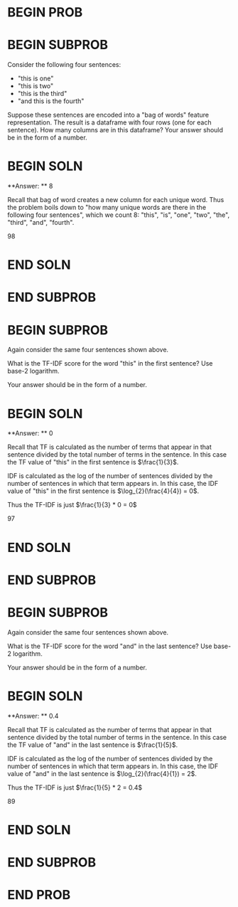 # BEGIN PROB

# BEGIN SUBPROB
Consider the following four sentences:

 - "this is one"
 - "this is two"
 - "this is the third"
 - "and this is the fourth"

Suppose these sentences are encoded into a "bag of words" feature representation. The result is a dataframe with four rows (one for each sentence). How many columns are in this dataframe? Your answer should be in the form of a number.

# BEGIN SOLN
**Answer: ** 8

Recall that bag of word creates a new column for each unique word. Thus the problem boils down to "how many unique words are there in the following four sentences", which we count 8: "this", "is", "one", "two", "the", "third", "and", "fourth".

<average>98</average>

# END SOLN

# END SUBPROB

# BEGIN SUBPROB
Again consider the same four sentences shown above.

What is the TF-IDF score for the word "this" in the first sentence? Use base-2 logarithm.

Your answer should be in the form of a number.

# BEGIN SOLN
**Answer: ** 0

Recall that TF is calculated as the number of terms that appear in that sentence divided by the total number of terms in the sentence. In this case the TF value of "this" in the first sentence is $\frac{1}{3}$.

IDF is calculated as the log of the number of sentences divided by the number of sentences in which that term appears in. In this case, the IDF value of "this" in the first sentence is $\log_{2}(\frac{4}{4}) = 0$.

Thus the TF-IDF is just $\frac{1}{3} * 0 = 0$

<average>97</average>

# END SOLN

# END SUBPROB

# BEGIN SUBPROB

Again consider the same four sentences shown above.

What is the TF-IDF score for the word "and" in the last sentence? Use base-2 logarithm.

Your answer should be in the form of a number.

# BEGIN SOLN
**Answer: ** 0.4

Recall that TF is calculated as the number of terms that appear in that sentence divided by the total number of terms in the sentence. In this case the TF value of "and" in the last sentence is $\frac{1}{5}$.

IDF is calculated as the log of the number of sentences divided by the number of sentences in which that term appears in. In this case, the IDF value of "and" in the last sentence is $\log_{2}(\frac{4}{1}) = 2$.

Thus the TF-IDF is just $\frac{1}{5} * 2 = 0.4$

<average>89</average>

# END SOLN

# END SUBPROB

# END PROB